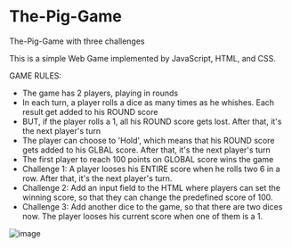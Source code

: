 # The-Pig-Game
The-Pig-Game with three challenges

This is a simple Web Game implemented by JavaScript, HTML, and CSS.

GAME RULES:
- The game has 2 players, playing in rounds
- In each turn, a player rolls a dice as many times as he whishes. Each result get added to his ROUND score
- BUT, if the player rolls a 1, all his ROUND score gets lost. After that, it's the next player's turn
- The player can choose to 'Hold', which means that his ROUND score gets added to his GLBAL score. After that, it's the next player's turn
- The first player to reach 100 points on GLOBAL score wins the game
- Challenge 1: A player looses his ENTIRE score when he rolls two 6 in a row. After that, it's the next player's turn. 
- Challenge 2: Add an input field to the HTML where players can set the winning score, so that they can change the predefined score of 100. 
- Challenge 3: Add another dice to the game, so that there are two dices now. The player looses his current score when one of them is a 1. 

![image](https://user-images.githubusercontent.com/39773496/51895059-4a87b980-2377-11e9-8149-e49ccd19bc66.png)
